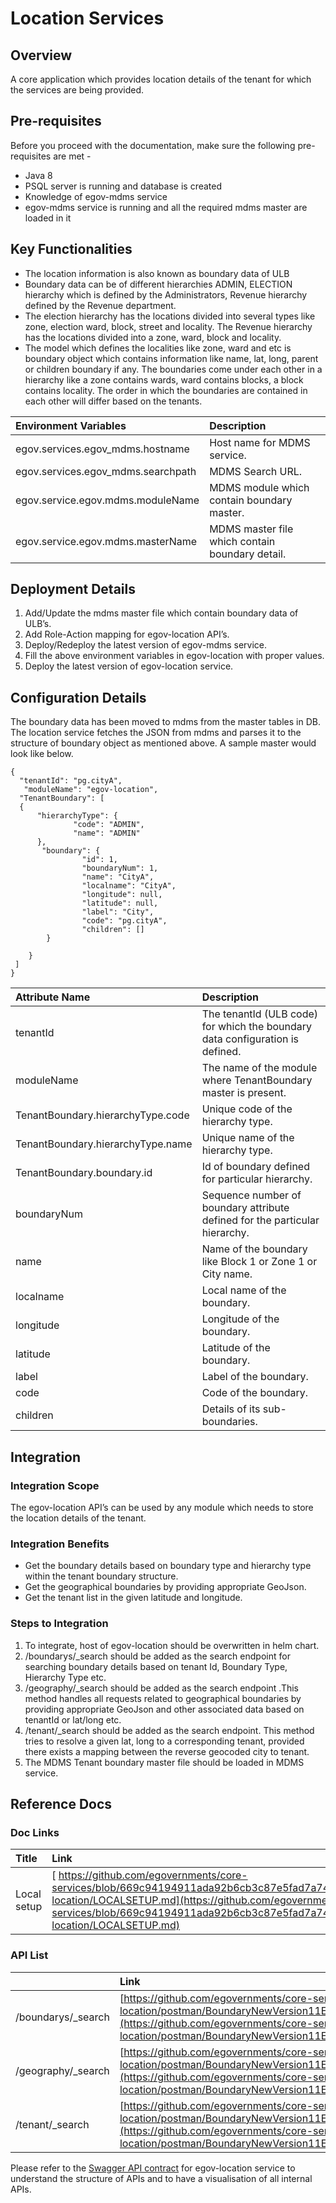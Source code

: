 # Location Services

## Overview

A core application which provides location details of the tenant for which the services are being provided.

## Pre-requisites

Before you proceed with the documentation, make sure the following pre-requisites are met -

* Java 8
* PSQL server is running and database is created
* Knowledge of egov-mdms service
* egov-mdms service is running and all the required mdms master are loaded in it

## Key Functionalities

* The location information is also known as boundary data of ULB
* Boundary data can be of different hierarchies ADMIN, ELECTION hierarchy which is defined by the Administrators, Revenue hierarchy defined by the Revenue department.
* The election hierarchy has the locations divided into several types like zone, election ward, block, street and locality. The Revenue hierarchy has the locations divided into a zone, ward, block and locality.
* The model which defines the localities like zone, ward and etc is boundary object which contains information like name, lat, long, parent or children boundary if any. The boundaries come under each other in a hierarchy like a zone contains wards, ward contains blocks, a block contains locality. The order in which the boundaries are contained in each other will differ based on the tenants.

| **Environment Variables** | **Description** |
| :--- | :--- |
| egov.services.egov\_mdms.hostname | Host name for MDMS service. |
| egov.services.egov\_mdms.searchpath | MDMS Search URL. |
| egov.service.egov.mdms.moduleName | MDMS module which contain boundary master. |
| egov.service.egov.mdms.masterName | MDMS master file which contain boundary detail. |

## Deployment Details

1. Add/Update the mdms master file which contain boundary data of ULB’s.
2. Add Role-Action mapping for egov-location API’s.
3. Deploy/Redeploy the latest version of egov-mdms service.
4. Fill the above environment variables in egov-location with proper values.
5. Deploy the latest version of egov-location service.

## Configuration Details

The boundary data has been moved to mdms from the master tables in DB. The location service fetches the JSON from mdms and parses it to the structure of boundary object as mentioned above. A sample master would look like below.

```text
{
  "tenantId": "pg.cityA",
   "moduleName": "egov-location",
  "TenantBoundary": [
  {
      "hierarchyType": {
              "code": "ADMIN",
              "name": "ADMIN"
      },
       "boundary": {
                "id": 1,
                "boundaryNum": 1,
                "name": "CityA",
                "localname": "CityA",
                "longitude": null,
                "latitude": null,
                "label": "City",
                "code": "pg.cityA",
                "children": []
        }

    }
 ]
}
```

| **Attribute Name** | **Description** |
| :--- | :--- |
| tenantId | The tenantId \(ULB code\) for which the boundary data configuration is defined. |
| moduleName | The name of the module where TenantBoundary master is present. |
| TenantBoundary.hierarchyType.code | Unique code of the hierarchy type. |
| TenantBoundary.hierarchyType.name | Unique name of the hierarchy type. |
| TenantBoundary.boundary.id | Id of boundary defined for particular hierarchy. |
| boundaryNum | Sequence number of boundary attribute defined for the particular hierarchy. |
| name | Name of the boundary like Block 1 or Zone 1 or City name. |
| localname | Local name of the boundary. |
| longitude | Longitude of the boundary. |
| latitude | Latitude of the boundary. |
| label | Label of the boundary. |
| code | Code of the boundary. |
| children | Details of its sub-boundaries. |

## Integration

### Integration Scope

The egov-location API’s can be used by any module which needs to store the location details of the tenant.

### Integration Benefits

* Get the boundary details based on boundary type and hierarchy type within the tenant boundary structure.
* Get the geographical boundaries by providing appropriate GeoJson.
* Get the tenant list in the given latitude and longitude.

### Steps to Integration

1. To integrate, host of egov-location should be overwritten in helm chart.
2. /boundarys/\_search should be added as the search endpoint for searching boundary details based on tenant Id, Boundary Type, Hierarchy Type etc.
3. /geography/\_search should be added as the search endpoint .This method handles all requests related to geographical boundaries by providing appropriate GeoJson and other associated data based on tenantId or lat/long etc.
4. /tenant/\_search should be added as the search endpoint. This method tries to resolve a given lat, long to a corresponding tenant, provided there exists a mapping between the reverse geocoded city to tenant.
5. The MDMS Tenant boundary master file should be loaded in MDMS service.

## Reference Docs

### Doc Links

| **Title** | **Link** |
| :--- | :--- |
| Local setup | [ https://github.com/egovernments/core-services/blob/669c94194911ada92b6cb3c87e5fad7a7478cc6a/egov-location/LOCALSETUP.md](https://github.com/egovernments/core-services/blob/669c94194911ada92b6cb3c87e5fad7a7478cc6a/egov-location/LOCALSETUP.md) |

### API List

|  | **Link** |
| :--- | :--- |
| /boundarys/\_search | [https://github.com/egovernments/core-services/blob/master/egov-location/postman/BoundaryNewVersion11Endpoint.postman\_collection.json](https://github.com/egovernments/core-services/blob/master/egov-location/postman/BoundaryNewVersion11Endpoint.postman_collection.json) |
| /geography/\_search | [https://github.com/egovernments/core-services/blob/master/egov-location/postman/BoundaryNewVersion11Endpoint.postman\_collection.json](https://github.com/egovernments/core-services/blob/master/egov-location/postman/BoundaryNewVersion11Endpoint.postman_collection.json) |
| /tenant/\_search | [https://github.com/egovernments/core-services/blob/master/egov-location/postman/BoundaryNewVersion11Endpoint.postman\_collection.json](https://github.com/egovernments/core-services/blob/master/egov-location/postman/BoundaryNewVersion11Endpoint.postman_collection.json) |

Please refer to the [Swagger API contract](https://editor.swagger.io/?url=https://raw.githubusercontent.com/egovernments/egov-services/master/docs/egov-location/contracts/v11-0-0.yml#!/) for egov-location service to understand the structure of APIs and to have a visualisation of all internal APIs.

